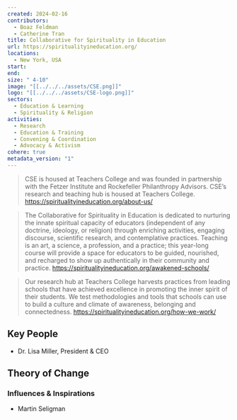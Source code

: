 ```yaml
---
created: 2024-02-16
contributors:
  - Boaz Feldman
  - Catherine Tran
title: Collaborative for Spirituality in Education
url: https://spiritualityineducation.org/
locations:
  - New York, USA
start: 
end: 
size: " 4-10"
image: "[[../../../assets/CSE.png]]"
logo: "[[../../../assets/CSE-logo.png]]"
sectors:
  - Education & Learning
  - Spirituality & Religion
activities:
  - Research
  - Education & Training
  - Convening & Coordination
  - Advocacy & Activism
cohere: true
metadata_version: "1"
---
```

>CSE is housed at Teachers College and was founded in partnership with the Fetzer Institute and Rockefeller Philanthropy Advisors. CSE’s research and teaching hub is housed at Teachers College.
https://spiritualityineducation.org/about-us/

>The Collaborative for Spirituality in Education is dedicated to nurturing the innate spiritual capacity of educators (independent of any doctrine, ideology, or religion) through enriching activities, engaging discourse, scientific research, and contemplative practices. Teaching is an art, a science, a profession, and a practice; this year-long course will provide a space for educators to be guided, nourished, and recharged to show up authentically in their community and practice.
https://spiritualityineducation.org/awakened-schools/

>Our research hub at Teachers College harvests practices from leading schools that have achieved excellence in promoting the inner spirit of their students. We test methodologies and tools that schools can use to build a culture and climate of awareness, belonging and connectedness.
https://spiritualityineducation.org/how-we-work/

## Key People

- Dr. Lisa Miller, President & CEO

## Theory of Change

### Influences & Inspirations

- Martin Seligman








